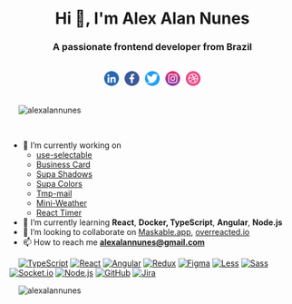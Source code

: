
  
<h1  align="center">Hi 👋, I'm Alex Alan Nunes</h1>

<h3  align="center">A passionate frontend developer from Brazil</h3>

<br />

<div style="display:flex;align-items:center;gap:10px;justify-content:center" align="center">
  <a target="_blank" href="https://www.linkedin.com/in/alexalannunes/">
    <img src=".github/linkedin_icon_rounded.png" width="26" />
  </a>
  <a target="_blank" href="https://www.facebook.com/alexalannunes">
    <img src=".github/facebook_icon_rounded.png" width="26" />
  </a>
  <a target="_blank" href="https://twitter.com/alexalannunes">
    <img src=".github/twitter_icon_rounded.png" width="26" />
  </a>
  <a target="_blank" href="https://www.instagram.com/alexalannunes/">
    <img src=".github/instagram_icon_rounded.png" width="26" />
  </a>
  <a target="_blank" href="https://dribbble.com/alexalannunes">
    <img src=".github/dribbble_icon_rounded.png" width="26" />
  </a>
</div>

<br />

<p  align="left"> &nbsp;&nbsp;&nbsp;&nbsp;<img  src="https://komarev.com/ghpvc/?username=alexalannunes&label=Profile%20views&color=0e75b6&style=flat"  alt="alexalannunes" /> </p>


<br />

- 🔭 I’m currently working on
  -  [use-selectable](https://github.com/alexalannunes/use-selectable)
  -  [Business Card](https://github.com/alexalannunes/business-card)
  -  [Supa Shadows](https://github.com/alexalannunes/supa-shadows)
  -  [Supa Colors](https://github.com/alexalannunes/supa-colors)
  -  [Tmp-mail](https://github.com/alexalannunes/tmp-mail)
  -  [Mini-Weather](https://mini-weather-rosy.vercel.app/)
  -  [React Timer](https://github.com/alexalannunes/react-timer-pwa)
- 🌱 I’m currently learning **React**, **Docker, TypeScript**, **Angular**, **Node.js**
- 👯 I’m looking to collaborate on [Maskable.app](https://maskable.app/), [overreacted.io](https://github.com/gaearon/overreacted.io)
- 📫 How to reach me **alexalannunes@gmail.com**

 
&nbsp;&nbsp;&nbsp;&nbsp;[![TypeScript](https://img.shields.io/badge/-TypeScript-1967d2?style=flat-square&logo=typescript&logoColor=white)](https://typescriptlang.org/)
[![React](https://img.shields.io/badge/-React-1967d2?style=flat-square&logo=react&logoColor=white)](https://pt-br.reactjs.org/)
[![Angular](https://img.shields.io/badge/-Angular-1967d2?style=flat-square&logo=angular&logoColor=white)](https://angular.io/)
[![Redux](https://img.shields.io/badge/-Redux-1967d2?style=flat-square&logo=redux&logoColor=white)](https://redux.js.org/)
[![Figma](https://img.shields.io/badge/-Figma-1967d2?style=flat-square&logo=figma&logoColor=white)](https://www.figma.com/)
[![Less](https://img.shields.io/badge/-Less-1967d2?style=flat-square&logo=less&logoColor=white)](https://lesscss.org/)
[![Sass](https://img.shields.io/badge/-Sass-1967d2?style=flat-square&logo=sass&logoColor=white)](https://sass-lang.com/)
[![Socket.io](https://img.shields.io/badge/-Socket.io-1967d2?style=flat-square&logo=socket.io&logoColor=white)](https://socket.io/)
[![Node.js](https://img.shields.io/badge/-Node.js-1967d2?style=flat-square&logo=node.js&logoColor=white)](https://nodejs.org/en/)
[![GitHub](https://img.shields.io/badge/-GitHub-1967d2?style=flat-square&logo=github&logoColor=white)](https://github.com/)
[![Jira](https://img.shields.io/badge/-Jira-1967d2?style=flat-square&logo=jira&logoColor=white)](https://www.atlassian.com/br/software/jira)

&nbsp;&nbsp;&nbsp;&nbsp;<img src="https://github-readme-stats.vercel.app/api?username=alexalannunes&show_icons=true&locale=en"  alt="alexalannunes" />
